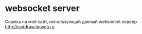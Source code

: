 # websocket server
Ссылка на мой сайт, использующий данный websocket сервер http://justdraw.tmweb.ru
